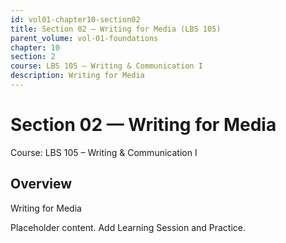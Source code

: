 ```yaml
---
id: vol01-chapter10-section02
title: Section 02 — Writing for Media (LBS 105)
parent_volume: vol-01-foundations
chapter: 10
section: 2
course: LBS 105 – Writing & Communication I
description: Writing for Media
---
```



# Section 02 — Writing for Media
Course: LBS 105 – Writing & Communication I

## Overview
Writing for Media


Placeholder content. Add Learning Session and Practice.
